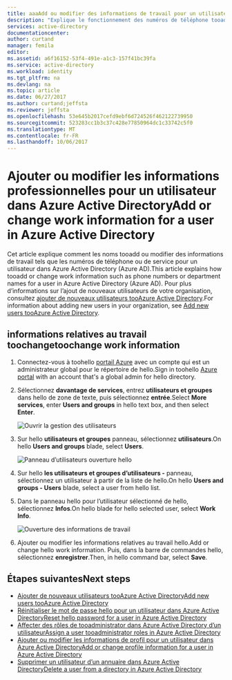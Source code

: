 ```yaml
---
title: aaaAdd ou modifier des informations de travail pour un utilisateur dans Azure Active Directory | Documents Microsoft
description: "Explique le fonctionnement des numéros de téléphone tooadd, les noms de service et d’autres informations d’un utilisateur dans Azure Active Directory"
services: active-directory
documentationcenter: 
author: curtand
manager: femila
editor: 
ms.assetid: a6f16152-53f4-491e-a1c3-157f41bc39fa
ms.service: active-directory
ms.workload: identity
ms.tgt_pltfrm: na
ms.devlang: na
ms.topic: article
ms.date: 06/27/2017
ms.author: curtand;jeffsta
ms.reviewer: jeffsta
ms.openlocfilehash: 53e645b2017cefd9ebf6d724526f462122739950
ms.sourcegitcommit: 523283cc1b3c37c428e77850964dc1c33742c5f0
ms.translationtype: MT
ms.contentlocale: fr-FR
ms.lasthandoff: 10/06/2017
---
```

# <a name="add-or-change-work-information-for-a-user-in-azure-active-directory"></a><span data-ttu-id="6a2f0-103">Ajouter ou modifier les informations professionnelles pour un utilisateur dans Azure Active Directory</span><span class="sxs-lookup"><span data-stu-id="6a2f0-103">Add or change work information for a user in Azure Active Directory</span></span>
<span data-ttu-id="6a2f0-104">Cet article explique comment les noms tooadd ou modifier des informations de travail tels que les numéros de téléphone ou de service pour un utilisateur dans Azure Active Directory (Azure AD).</span><span class="sxs-lookup"><span data-stu-id="6a2f0-104">This article explains how tooadd or change work information such as phone numbers or department names for a user in Azure Active Directory (Azure AD).</span></span> <span data-ttu-id="6a2f0-105">Pour plus d’informations sur l’ajout de nouveaux utilisateurs de votre organisation, consultez [ajouter de nouveaux utilisateurs tooAzure Active Directory](active-directory-users-create-external-azure-portal.md).</span><span class="sxs-lookup"><span data-stu-id="6a2f0-105">For information about adding new users in your organization, see [Add new users tooAzure Active Directory](active-directory-users-create-external-azure-portal.md).</span></span>

## <a name="toochange-work-information"></a><span data-ttu-id="6a2f0-106">informations relatives au travail toochange</span><span class="sxs-lookup"><span data-stu-id="6a2f0-106">toochange work information</span></span>
1. <span data-ttu-id="6a2f0-107">Connectez-vous à toohello [portail Azure](https://portal.azure.com) avec un compte qui est un administrateur global pour le répertoire de hello.</span><span class="sxs-lookup"><span data-stu-id="6a2f0-107">Sign in toohello [Azure portal](https://portal.azure.com) with an account that's a global admin for hello directory.</span></span>
2. <span data-ttu-id="6a2f0-108">Sélectionnez **davantage de services**, entrez **utilisateurs et groupes** dans hello de zone de texte, puis sélectionnez **entrée**.</span><span class="sxs-lookup"><span data-stu-id="6a2f0-108">Select **More services**, enter **Users and groups** in hello text box, and then select **Enter**.</span></span>

   ![Ouvrir la gestion des utilisateurs](./media/active-directory-users-work-info-azure-portal/create-users-user-management.png)
3. <span data-ttu-id="6a2f0-110">Sur hello **utilisateurs et groupes** panneau, sélectionnez **utilisateurs**.</span><span class="sxs-lookup"><span data-stu-id="6a2f0-110">On hello **Users and groups** blade, select **Users**.</span></span>

   ![Panneau d’utilisateurs ouverture hello](./media/active-directory-users-work-info-azure-portal/create-users-open-users-blade.png)
4. <span data-ttu-id="6a2f0-112">Sur hello **les utilisateurs et groupes d’utilisateurs -** panneau, sélectionnez un utilisateur à partir de la liste de hello.</span><span class="sxs-lookup"><span data-stu-id="6a2f0-112">On hello **Users and groups - Users** blade, select a user from hello list.</span></span>
5. <span data-ttu-id="6a2f0-113">Dans le panneau hello pour l’utilisateur sélectionné de hello, sélectionnez **Infos**.</span><span class="sxs-lookup"><span data-stu-id="6a2f0-113">On hello blade for hello selected user, select **Work Info**.</span></span>

    ![Ouverture des informations de travail](./media/active-directory-users-work-info-azure-portal/active-directory-create-users-work-info.png)
6. <span data-ttu-id="6a2f0-115">Ajouter ou modifier les informations relatives au travail hello.</span><span class="sxs-lookup"><span data-stu-id="6a2f0-115">Add or change hello work information.</span></span> <span data-ttu-id="6a2f0-116">Puis, dans la barre de commandes hello, sélectionnez **enregistrer**.</span><span class="sxs-lookup"><span data-stu-id="6a2f0-116">Then, in hello command bar, select **Save**.</span></span>

## <a name="next-steps"></a><span data-ttu-id="6a2f0-117">Étapes suivantes</span><span class="sxs-lookup"><span data-stu-id="6a2f0-117">Next steps</span></span>
* [<span data-ttu-id="6a2f0-118">Ajouter de nouveaux utilisateurs tooAzure Active Directory</span><span class="sxs-lookup"><span data-stu-id="6a2f0-118">Add new users tooAzure Active Directory</span></span>](active-directory-users-create-azure-portal.md)
* [<span data-ttu-id="6a2f0-119">Réinitialiser le mot de passe hello pour un utilisateur dans Azure Active Directory</span><span class="sxs-lookup"><span data-stu-id="6a2f0-119">Reset hello password for a user in Azure Active Directory</span></span>](active-directory-users-reset-password-azure-portal.md)
* [<span data-ttu-id="6a2f0-120">Affecter des rôles de tooadministrator dans Azure Active Directory d’un utilisateur</span><span class="sxs-lookup"><span data-stu-id="6a2f0-120">Assign a user tooadministrator roles in Azure Active Directory</span></span>](active-directory-users-assign-role-azure-portal.md)
* [<span data-ttu-id="6a2f0-121">Ajouter ou modifier les informations de profil pour un utilisateur dans Azure Active Directory</span><span class="sxs-lookup"><span data-stu-id="6a2f0-121">Add or change profile information for a user in Azure Active Directory</span></span>](active-directory-users-profile-azure-portal.md)
* [<span data-ttu-id="6a2f0-122">Supprimer un utilisateur d’un annuaire dans Azure Active Directory</span><span class="sxs-lookup"><span data-stu-id="6a2f0-122">Delete a user from a directory in Azure Active Directory</span></span>](active-directory-users-delete-user-azure-portal.md)
